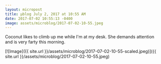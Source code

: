 ```yaml
---
layout: micropost
title: μblog July 2, 2017 at 10:55 AM
date: 2017-07-02 10:55:13 -0400
image: assets/microblog/2017-07-02-10-55.jpeg
---
```

Coconut likes to climb up me while I'm at my desk. She demands attention and is very farty this morning.

[![Image]({{ site.url }}/assets/microblog/2017-07-02-10-55-scaled.jpeg)]({{ site.url }}/assets/microblog/2017-07-02-10-55.jpeg)